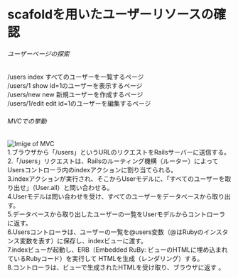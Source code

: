 # scafoldを用いたユーザーリソースの確認
###### ユーザーページの探索
/users	index	すべてのユーザーを一覧するページ <br>
/users/1	show	id=1のユーザーを表示するページ <br>
/users/new	new	新規ユーザーを作成するページ  <br>
/users/1/edit	edit	id=1のユーザーを編集するページ  <br>

###### MVCでの挙動
![Imige of MVC](https://railstutorial.jp/chapters/6.0/images/figures/mvc_detailed.png)<br>
1.ブラウザから「/users」というURLのリクエストをRailsサーバーに送信する。<br>
2.「/users」リクエストは、Railsのルーティング機構（ルーター）によってUsersコントローラ内のindexアクションに割り当てられる。<br>
3.indexアクションが実行され、そこからUserモデルに、「すべてのユーザーを取り出せ」（User.all）と問い合わせる。<br>
4.Userモデルは問い合わせを受け、すべてのユーザーをデータベースから取り出す。<br>
5.データベースから取り出したユーザーの一覧をUserモデルからコントローラに返す。<br>
6.Usersコントローラは、ユーザーの一覧を@users変数（@はRubyのインスタンス変数を表す）に保存し、indexビューに渡す。<br>
7.indexビューが起動し、ERB（Embedded RuBy: ビューのHTMLに埋め込まれているRubyコード）を実行して HTMLを生成（レンダリング）する。<br>
8.コントローラは、ビューで生成されたHTMLを受け取り、ブラウザに返す 。<br>
